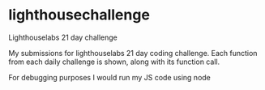 # lighthousechallenge
Lighthouselabs 21 day challenge

My submissions for lighthouselabs 21 day coding challenge. 
Each function from each daily challenge is shown, along with its function call.

For debugging purposes I would run my JS code using node 
